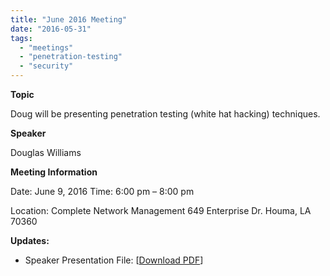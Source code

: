 ```yaml
---
title: "June 2016 Meeting"
date: "2016-05-31"
tags: 
  - "meetings"
  - "penetration-testing"
  - "security"
---
```


**Topic**

Doug will be presenting penetration testing (white hat hacking) techniques. 

**Speaker**

Douglas Williams

**Meeting Information**

Date: June 9, 2016 Time: 6:00 pm – 8:00 pm

Location: Complete Network Management 649 Enterprise Dr. Houma, LA 70360

**Updates:**

- Speaker Presentation File: \[[Download PDF](ethicalhacking.pdf)\]
